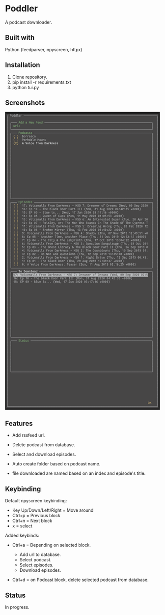 # Poddler
A podcast downloader.

## Built with
Python (feedparser, npyscreen, httpx)

## Installation
1. Clone repository.
2. pip install -r requirements.txt
3. python tui.py

## Screenshots
![](screenshots/poddler.png)

## Features
- Add rssfeed url.
- Delete podcast from database.
- Select and download episodes.

- Auto create folder based on podcast name.
- file downloaded are named based on an index and episode's title.

## Keybinding
Default npyscreen keybinding:

- Key Up/Down/Left/Right = Move around
- Ctrl+p = Previous block
- Ctrl+n = Next block
- x = select

Added keybinds:

- Ctrl+a = Depending on selected block.
    * Add url to database.
    * Select podcast.
    * Select episodes.
    * Download episodes. 
                
- Ctrl+d = on Podcast block, delete selected podcast from database.

## Status
In progress.
